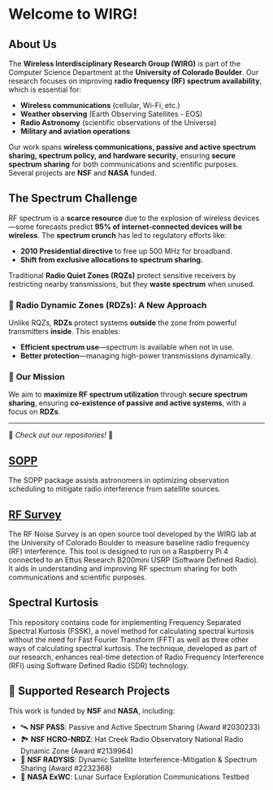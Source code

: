 # Welcome to WIRG!  

## About Us  
The **Wireless Interdisciplinary Research Group (WIRG)** is part of the Computer Science Department at the **University of Colorado Boulder**. Our research focuses on improving **radio frequency (RF) spectrum availability**, which is essential for:  
- **Wireless communications** (cellular, Wi-Fi, etc.)  
- **Weather observing** (Earth Observing Satellites - EOS)  
- **Radio Astronomy** (scientific observations of the Universe)  
- **Military and aviation operations**  

Our work spans **wireless communications, passive and active spectrum sharing, spectrum policy, and hardware security**, ensuring **secure spectrum sharing** for both communications and scientific purposes. Several projects are **NSF** and **NASA** funded.  

## The Spectrum Challenge  
RF spectrum is a **scarce resource** due to the explosion of wireless devices—some forecasts predict **95% of internet-connected devices will be wireless**. The **spectrum crunch** has led to regulatory efforts like:  
- **2010 Presidential directive** to free up 500 MHz for broadband.  
- **Shift from exclusive allocations to spectrum sharing.**  

Traditional **Radio Quiet Zones (RQZs)** protect sensitive receivers by restricting nearby transmissions, but they **waste spectrum** when unused.  

### 🔹 **Radio Dynamic Zones (RDZs)**: A New Approach  
Unlike RQZs, **RDZs** protect systems **outside** the zone from powerful transmitters **inside**. This enables:  
- **Efficient spectrum use**—spectrum is available when not in use.  
- **Better protection**—managing high-power transmissions dynamically.  

### 🔹 **Our Mission**  
We aim to **maximize RF spectrum utilization** through **secure spectrum sharing**, ensuring **co-existence of passive and active systems**, with a focus on **RDZs**.

---

📌 *Check out our repositories!* 🚀  
## [SOPP](https://pypi.org/project/sopp/)
The SOPP package assists astronomers in optimizing observation scheduling to mitigate radio interference from satellite sources.

## [RF Survey](https://github.com/NSFCUSWIFTPASS/RF_survey)
The RF Noise Survey is an open source tool developed by the WIRG lab at the University of Colorado Boulder to measure baseline radio frequency (RF) interference. This tool is designed to run on a Raspberry Pi 4 connected to an Ettus Research B200mini USRP (Software Defined Radio). It aids in understanding and improving RF spectrum sharing for both communications and scientific purposes.

## Spectral Kurtosis
This repository contains code for implementing Frequency Separated Spectral Kurtosis (FSSK), a novel method for calculating spectral kurtosis without the need for Fast Fourier Transform (FFT) as well as three other ways of calculating spectral kurtosis. The technique, developed as part of our research, enhances real-time detection of Radio Frequency Interference (RFI) using Software Defined Radio (SDR) technology.

## 🎯 **Supported Research Projects**  
This work is funded by **NSF** and **NASA**, including:  
- 🛰 **NSF PASS**: Passive and Active Spectrum Sharing (Award #2030233)  
- 🏞 **NSF HCRO-NRDZ**: Hat Creek Radio Observatory National Radio Dynamic Zone (Award #2139964)  
- 🌌 **NSF RADYSIS**: Dynamic Satellite Interference-Mitigation & Spectrum Sharing (Award #2232368)  
- 🌙 **NASA ExWC**: Lunar Surface Exploration Communications Testbed  


